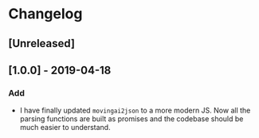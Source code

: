 # Changelog

## [Unreleased]

## [1.0.0] - 2019-04-18

### Add

 - I have finally updated `movingai2json` to a more modern JS. Now all the parsing functions are built as promises and the codebase should be much easier to understand.